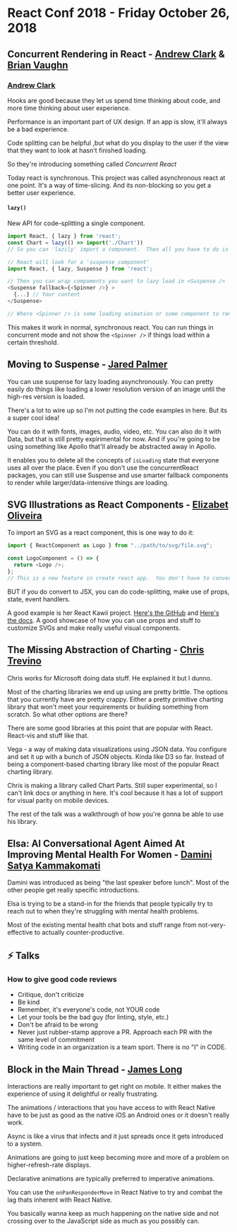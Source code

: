 # React Conf 2018 - Friday October 26, 2018

## Concurrent Rendering in React - [Andrew Clark](https://twitter.com/acdlite) & [Brian Vaughn](https://twitter.com/brian_d_vaughn)

### [Andrew Clark](https://twitter.com/acdlite)

Hooks are good because they let us spend time thinking about code, and more time thinking about user experience.

Performance is an important part of UX design. If an app is slow, it'll always be a bad experience.

Code splitting can be helpful ,but what do you display to the user if the view that they want to look at hasn't finished loading.

So they're introducing something called _Concurrent React_

Today react is synchronous. This project was called asynchronous react at one point. It's a way of time-slicing. And its non-blocking so you get a better user experience.

#### `lazy()`

New API for code-splitting a single component.

```js
import React, { lazy } from 'react';
const Chart = lazy(() => import('./Chart'))
// So you can 'lazily' import a component.  Then all you have to do is provide a fallback component

// React will look for a 'suspense component'
import React, { lazy, Suspense } from 'react';

// Then you can wrap compoments you want to lazy load in <Suspense />
<Suspense fallback={<Spinner />} >
  {...} // Your content
</Suspense>

// Where <Spinner /> is some loading animation or some component to render in place of the component that hasn't rendered yet
```

This makes it work in normal, synchronous react. You can run things in concurrent mode and not show the `<Spinner />` if things load within a certain threshold.

## Moving to Suspense - [Jared Palmer](https://twitter.com/jaredpalmer)

You can use suspense for lazy loading asynchronously. You can pretty easily do things like loading a lower resolution version of an image until the high-res version is loaded.

There's a lot to wire up so I'm not putting the code examples in here. But its a super cool idea!

You can do it with fonts, images, audio, video, etc. You can also do it with Data, but that is still pretty expirimental for now. And if you're going to be using something like Apollo that'll already be abstracted away in Apollo.

It enables you to delete all the concepts of `isLoading` state that everyone uses all over the place. Even if you don't use the concurrentReact packages, you can still use Suspense and use smarter fallback components to render while larger/data-intensive things are loading.

## SVG Illustrations as React Components - [Elizabet Oliveira](https://twitter.com/miuki_miu)

To import an SVG as a react component, this is one way to do it:

```js
import { ReactComponent as Logo } from "../path/to/svg/file.svg";

const LogoComponent = () => {
  return <Logo />;
};
// This is a new feature in create react app.  You don't have to convert the SVG to JSX.
```

BUT if you do convert to JSX, you can do code-splitting, make use of props, state, event handlers.

A good example is her React Kawii project. [Here's the GitHub](https://github.com/miukimiu/react-kawaii) and [Here's the docs](https://react-kawaii.now.sh/#/Components?id=icecream). A good showcase of how you can use props and stuff to customize SVGs and make really useful visual components.

## The Missing Abstraction of Charting - [Chris Trevino](https://twitter.com/darthtrevino)

Chris works for Microsoft doing data stuff. He explained it but I dunno.

Most of the charting libraries we end up using are pretty brittle. The options that you currently have are pretty crappy. Either a pretty primitive charting library that won't meet your requirements or building something from scratch. So what other options are there?

There are some good libraries at this point that are popular with React. React-vis and stuff like that.

Vega - a way of making data visualizations using JSON data. You configure and set it up with a bunch of JSON objects. Kinda like D3 so far. Instead of being a component-based charting library like most of the popular React charting library.

Chris is making a library called Chart Parts. Still super experimental, so I can't link docs or anything in here. It's cool because it has a lot of support for visual parity on mobile devices.

The rest of the talk was a walkthrough of how you're gonna be able to use his library.

## Elsa: AI Conversational Agent Aimed At Improving Mental Health For Women - [Damini Satya Kammakomati](https://twitter.com/Daminisatya)

Damini was introduced as being "the last speaker before lunch". Most of the other people get really specific introductions.

Elsa is trying to be a stand-in for the friends that people typically try to reach out to when they're struggling with mental health problems.

Most of the existing mental health chat bots and stuff range from not-very-effective to actually counter-productive.

## ⚡️ Talks

### How to give good code reviews

- Critique, don't criticize
- Be kind
- Remember, it's everyone's code, not YOUR code
- Let your tools be the bad guy (for linting, style, etc.)
- Don't be afraid to be wrong
- Never just rubber-stamp approve a PR. Approach each PR with the same level of commitment
- Writing code in an organization is a team sport. There is no "I" in CODE.

## Block in the Main Thread - [James Long](https://twitter.com/jlongster)

Interactions are really important to get right on mobile. It either makes the experience of using it delightful or really frustrating.

The animations / interactions that you have access to with React Native have to be just as good as the native iOS an Android ones or it doesn't really work.

Async is like a virus that infects and it just spreads once it gets introduced to a system.

Animations are going to just keep becoming more and more of a problem on higher-refresh-rate displays.

Declarative animations are typically preferred to imperative animations.

You can use the `onPanResponderMove` in React Native to try and combat the lag thats inherent with React Native.

You basically wanna keep as much happening on the native side and not crossing over to the JavaScript side as much as you possibly can.
